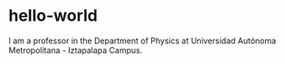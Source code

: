 # hello-world
I am a professor in the Department of Physics at Universidad Autónoma Metropolitana - Iztapalapa Campus.
